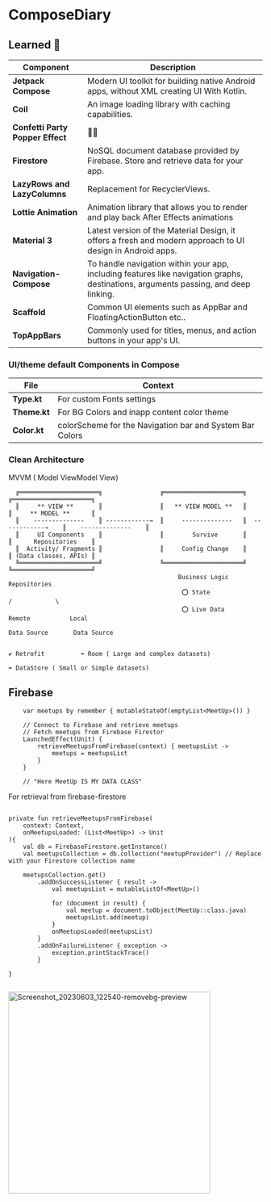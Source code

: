 # ComposeDiary

<!-- <img width="302" alt="Screenshot_20230603_122540-removebg-preview" src="https://github.com/Brindha-m/PS_ComposeDiary/assets/72887609/5df62eb1-0ecf-456a-8f40-2e7242aab807"> -->


## Learned 💭

| Component | Description |
|-----------|-------------|
| **Jetpack Compose** | Modern UI toolkit for building native Android apps, without XML creating UI With Kotlin. |
| **Coil** | An image loading library with caching capabilities. |
| **Confetti Party Popper Effect** | 🎉🎉 |
| **Firestore** |  NoSQL document database provided by Firebase. Store and retrieve data for your app. |
| **LazyRows and LazyColumns** | Replacement for RecyclerViews. |
| **Lottie Animation** | Animation library that allows you to render and play back After Effects animations |
| **Material 3** | Latest version of the Material Design, it offers a fresh and modern approach to UI design in Android apps.|
| **Navigation-Compose** | To handle navigation within your app, including features like navigation graphs, destinations, arguments passing, and deep linking. |
| **Scaffold** | Common UI elements such as AppBar and FloatingActionButton etc.. |
| **TopAppBars** | Commonly used for titles, menus, and action buttons in your app's UI. |

### UI/theme default Components in Compose

| **File** | **Context** |
|-----------|-------------|
| **Type.kt** | For custom Fonts settings |
| **Theme.kt** | For BG Colors and inapp content color theme |
| **Color.kt** | colorScheme for the Navigation bar and System Bar Colors |

### Clean Architecture

MVVM ( Model ViewModel View)
     
      ╔══════════════════════╗                ╔══════════════════════╗                   ╔══════════════════════╗    
      ║     ** VIEW **       ║                ║   ** VIEW MODEL **   ║                   ║     ** MODEL **      ║     
      ║    --------------    ║ ------------→  ║     --------------   ║  ------------→    ║    --------------    ║    
      ║     UI Components    ║                ║        Survive       ║                   ║      Repositories    ║     
      ║  Activity/ Fragments ║                ║     Config Change    ║                   ║ (Data classes, APIs) ║   
      ╚══════════════════════╝                ╚══════════════════════╝                   ╚══════════════════════╝   
                                                   Business Logic                                 Repositories
                                                    ⭕ State                                     /            \
                                                    ⭕ Live Data                            Remote           Local  
                                                                                          Data Source       Data Source
                                                                                        
                                                                                        ✔️ Retrofit          ➡️ Room ( Large and complex datasets)
                                                                                                              ➡️ DataStore ( Small or Simple datasets)
                                                                                                            

## Firebase
```
    var meetups by remember { mutableStateOf(emptyList<MeetUp>()) }

    // Connect to Firebase and retrieve meetups
    // Fetch meetups from Firebase Firestor
    LaunchedEffect(Unit) {
        retrieveMeetupsFromFirebase(context) { meetupsList ->
            meetups = meetupsList
        }
    }
    
    // "Here MeetUp IS MY DATA CLASS"
```


For retrieval from firebase-firestore

```

private fun retrieveMeetupsFromFirebase(
    context: Context,
    onMeetupsLoaded: (List<MeetUp>) -> Unit
){
    val db = FirebaseFirestore.getInstance()
    val meetupsCollection = db.collection("meetupProvider") // Replace with your Firestore collection name

    meetupsCollection.get()
        .addOnSuccessListener { result ->
            val meetupsList = mutableListOf<MeetUp>()

            for (document in result) {
                val meetup = document.toObject(MeetUp::class.java)
                meetupsList.add(meetup)
            }
            onMeetupsLoaded(meetupsList)
        }
        .addOnFailureListener { exception ->
            exception.printStackTrace()
        }

}
    
```
<img width="400" alt="Screenshot_20230603_122540-removebg-preview" src="https://github.com/Brindha-m/PS_ComposeDiary/assets/72887609/23f96272-5297-4d33-bd4e-8bc5a0624186">
